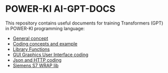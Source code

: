 # POWER-KI AI-GPT-DOCS

This repository contains useful documents for training Transformers (GPT) in POWER-KI programming language:
* <a href="https://github.com/POWER-KI/AI-GPT-Docs/blob/main/01X-PWK-GUIDA-EN-01.txt">General concept </a> 
* <a href="https://github.com/POWER-KI/AI-GPT-Docs/blob/main/02X-PWK-CODIFICA-01.txt">Coding concepts and example </a> 
* <a href="https://github.com/POWER-KI/AI-GPT-Docs/blob/main/03X-PWK-MAN-LIB-CORE.txt">Library Functions </a> 
* <a href="https://github.com/POWER-KI/AI-GPT-Docs/blob/main/05X-PWK-GUI-AI.txt">GUI Graphics User Interface coding </a> 
* <a href="https://github.com/POWER-KI/AI-GPT-Docs/blob/main/06X-PWK-TIPS-JSON-HTTP.txt">Json and HTTP coding </a> 
* <a href="https://github.com/POWER-KI/AI-GPT-Docs/blob/main/PWK-WRP-S7-01.txt">Siemens S7 WRAP lib </a> 

